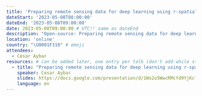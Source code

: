 ```yaml
---
title: 'Preparing remote sensing data for deep learning using r-spatial'
dateStart: '2023-05-08T08:00:00'
dateEnd: '2023-05-08T09:00:00'
date: 2023-05-08T09:00:00 # UTC!! same as dateEnd
description: "Open-source: Preparing remote sensing data for deep learning using r-spatial. Event hosted by EDS book, Climate Informatics and Environmental Data Science Journal"
location: 'online'
country: "\U0001F310" # emoji
attendees:
  - Cesar Aybar
resources: # can be added later, one entry per talk (don't add while still empty, add once there are resources)
  - title: "Preparing remote sensing data for deep learning using r-spatial"
    speaker: Cesar Aybar
    slides: https://docs.google.com/presentation/d/1Ws2o5WwcRMcYd9YjKcfyLv5X4lOAwJztEU1sMRADTVk/edit?usp=sharing
    language: en
---
```



